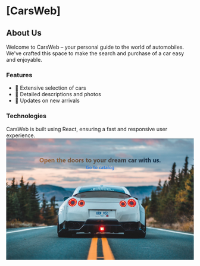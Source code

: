 # [CarsWeb]

## About Us

Welcome to CarsWeb – your personal guide to the world of automobiles. We've crafted this space to make the search and purchase of a car easy and enjoyable.

### Features

- 🚗 Extensive selection of cars
- 📸 Detailed descriptions and photos
- 🔄 Updates on new arrivals

### Technologies

CarsWeb is built using React, ensuring a fast and responsive user experience.
<img src='/src/images/image.png'>
